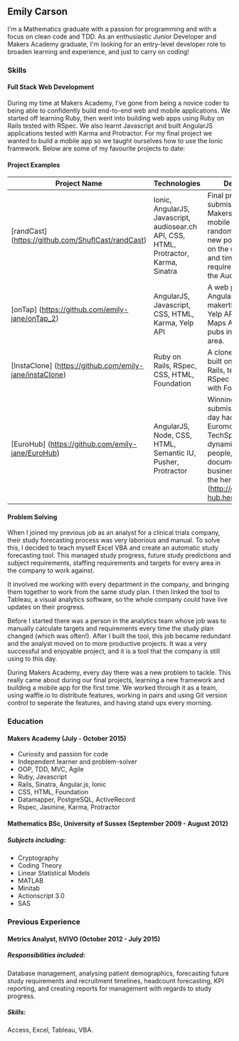 ## Emily Carson

I'm a Mathematics graduate with a passion for programming and with a focus on clean code and TDD. As an enthusiastic Junior Developer and Makers Academy graduate, I'm looking for an entry-level developer role to broaden learning and experience, and just to carry on coding!

### Skills

#### Full Stack Web Development

During my time at Makers Academy, I've gone from being a novice coder to being able to confidently build end-to-end web and mobile applications. We started off learning Ruby, then went into building web apps using Ruby on Rails tested with RSpec. We also learnt Javascript and built AngularJS applications tested with Karma and Protractor. For my final project we wanted to build a mobile app so we taught ourselves how to use the Ionic framework. Below are some of my favourite projects to date:

#### Project Examples

|Project Name | Technologies | Description |
|-------------|-------------|-------------|
| [randCast] (https://github.com/ShuflCast/randCast) | Ionic, AngularJS, Javascript, audiosear.ch API, CSS, HTML, Protractor, Karma, Sinatra | Final project submission for Makers Academy. A mobile Ionic app that randomly generates new podcasts based on the users genre and time frame requirements, using the Audiosearch API. |
| [onTap] (https://github.com/emily-jane/onTap_2) | AngularJS, Javascript, CSS, HTML, Karma, Yelp API | A web page built in AngularJS for a 2 day makerthon. Uses the Yelp API and Google Maps API to show pubs in your local area. |
| [InstaClone] (https://github.com/emily-jane/instaClone) | Ruby on Rails, RSpec, CSS, HTML, Foundation | A clone of Instagram built on Ruby on Rails, tested with RSpec and styled with Foundation. |
| [EuroHub] (https://github.com/emily-jane/EuroHub) | AngularJS, Node, CSS, HTML, Semantic IU, Pusher, Protractor | Winning project submission at a two day hackathon for Euromoney TechSprint 2015. A dynamic search for people, skills, documents and businesses. [Here is the heroku link] (http://euro-hub.herokuapp.com/) |

#### Problem Solving

When I joined my previous job as an analyst for a clinical trials company, their study forecasting process was very laborious and manual. To solve this, I decided to teach myself Excel VBA and create an automatic study forecasting tool. This managed study progress, future study predictions and subject requirements, staffing requirements and targets for every area in the company to work against. 

It involved me working with every department in the company, and bringing them together to work from the same study plan. I then linked the tool to Tableau, a visual analytics software, so the whole company could have live updates on their progress.  
  
Before I started there was a person in the analytics team whose job was to manually calculate targets and requirements every time the study plan changed (which was often!). After I built the tool, this job became redundant and the analyst moved on to more productive projects. It was a very successful and enjoyable project, and it is a tool that the company is still using to this day. 

During Makers Academy, every day there was a new problem to tackle. This really came about during our final projects, learning a new framework and building a mobile app for the first time. We worked through it as a team, using waffle.io to distribute features, working in pairs and using Git version control to seperate the features, and having stand ups every morning.

### Education

#### Makers Academy (July - October 2015)

- Curiosity and passion for code
- Independent learner and problem-solver
- OOP, TDD, MVC, Agile
- Ruby, Javascript 
- Rails, Sinatra, Angular.js, Ionic
- CSS, HTML, Foundation
- Datamapper, PostgreSQL, ActiveRecord
- Rspec, Jasmine, Karma, Protractor

#### Mathematics BSc, University of Sussex (September 2009 - August 2012)

##### Subjects including:
- Cryptography
- Coding Theory
- Linear Statistical Models
- MATLAB
- Minitab
- Actionscript 3.0
- SAS

### Previous Experience

#### Metrics Analyst, hVIVO (October 2012 - July 2015)

##### Responsibilities included: 
Database management, analysing patient demographics, forecasting future study requirements and recruitment timelines, headcount forecasting, KPI reporting, and creating reports for management with regards to study progress.

##### Skills: 
Access, Excel, Tableau, VBA.
